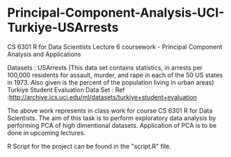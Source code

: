 # Principal-Component-Analysis-UCI-Turkiye-USArrests 
CS 6301 R for Data Scientists Lecture 6 coursework - Principal Component Analysis and Applications

Datasets : 
USArrests (This data set contains statistics, in arrests per 100,000 residents for assault, murder, and rape in each of the 50 US states in 1973. Also given is the percent of the population living in urban areas)
Turkiye Student Evaluation Data Set : Ref :http://archive.ics.uci.edu/ml/datasets/turkiye+student+evaluation

The above work represents in class work for course CS 6301 R for Data Scientists. The aim of this task is to perform exploratory data analysis by performing PCA of high dimentional datasets. Application of PCA is to be done in upcoming lectures.

R Script for the project can be found in the "script.R" file.
